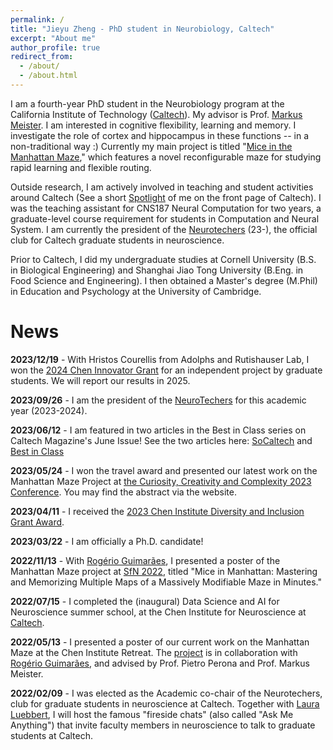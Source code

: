 ```yaml
---
permalink: /
title: "Jieyu Zheng - PhD student in Neurobiology, Caltech"
excerpt: "About me"
author_profile: true
redirect_from: 
  - /about/
  - /about.html
---
```


I am a fourth-year PhD student in the Neurobiology program at the California Institute of Technology ([Caltech](https://neuroscience.caltech.edu/)). My advisor is Prof. [Markus Meister](https://meisterlab.caltech.edu/markusmeister). I am interested in cognitive flexibility, learning and memory. I investigate the role of cortex and hippocampus in these functions -- in a non-traditional way :) Currently my main project is titled "[Mice in the Manhattan Maze](https://www.youtube.com/watch?v=ULZqNH9vWPA&ab_channel=MouseMazeData)," which features a novel reconfigurable maze for studying rapid learning and flexible routing. 

Outside research, I am actively involved in teaching and student activities around Caltech (See a short [Spotlight](https://thisis.caltech.edu/person-spotlight-listing?p=2) of me on the front page of Caltech). I was the teaching assistant for CNS187 Neural Computation for two years, a graduate-level course requirement for students in Computation and Neural System. I am currently the president of the [Neurotechers](https://neurotechers.caltech.edu/) (23-), the official club for Caltech graduate students in neuroscience. 

Prior to Caltech, I did my undergraduate studies at Cornell University (B.S. in Biological Engineering) and Shanghai Jiao Tong University (B.Eng. in Food Science and Engineering). I then obtained a Master's degree (M.Phil) in Education and Psychology at the University of Cambridge. 


News
======

**2023/12/19** - With Hristos Courellis from Adolphs and Rutishauser Lab, I won the [2024 Chen Innovator Grant](https://neuroscience.caltech.edu/grants/chen-graduate-innovator-grant-awards/chen-graduate-innovator-grant-awards-2024) for an independent project by graduate students. We will report our results in 2025.   

**2023/09/26** - I am the president of the [NeuroTechers](https://neurotechers.caltech.edu/) for this academic year (2023-2024). 

**2023/06/12** - I am featured in two articles in the Best in Class series on Caltech Magazine's June Issue! See the two articles here: [SoCaltech](https://magazine.caltech.edu/post/students-socaltech) and [Best in Class](https://magazine.caltech.edu/post/caltech-initiative-for-students)

**2023/05/24** - I won the travel award and presented our latest work on the Manhattan Maze Project at [the Curiosity, Creativity and Complexity 2023 Conference](https://zuckermaninstitute.columbia.edu/ccc-event). You may find the abstract via the website. 

**2023/04/11** - I received the [2023 Chen Institute Diversity and Inclusion Grant Award](https://www.neuroscience.caltech.edu/grants/chen-institute-diversity-and-inclusion-awards/chen-institute-diversity-and-inclusion-awards-2023). 

**2023/03/22** - I am officially a Ph.D. candidate! 

**2022/11/13** - With [Rogério Guimarães](http://twitter.com/rogerioagjr), I presented a poster of the Manhattan Maze project at [SfN 2022](https://twitter.com/JieyuZheng3/status/1591114040973365249), titled "Mice in Manhattan: Mastering and Memorizing Multiple Maps of a Massively Modifiable Maze in Minutes."

**2022/07/15** - I completed the (inaugural) Data Science and AI for Neuroscience summer school, at the Chen Institute for Neuroscience at [Caltech](https://twitter.com/CaltechN/status/1549145513550680064). 

**2022/05/13** - I presented a poster of our current work on the Manhattan Maze at the Chen Institute Retreat. The [project](https://neuroscience.caltech.edu/documents/21454/Guimaraes_Abstract_r2022.pdf) is in collaboration with [Rogério Guimarães](http://twitter.com/rogerioagjr), and advised by Prof. Pietro Perona and Prof. Markus Meister.

**2022/02/09** - I was elected as the Academic co-chair of the Neurotechers, club for graduate students in neuroscience at Caltech. Together with [Laura Luebbert](http://twitter.com/NeuroLuebbert), I will host the famous "fireside chats" (also called "Ask Me Anything") that invite faculty members in neuroscience to talk to graduate students at Caltech. 
